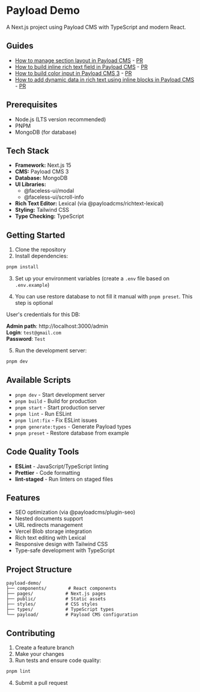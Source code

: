 # Payload Demo

A Next.js project using Payload CMS with TypeScript and modern React.

## Guides

- [How to manage section layout in Payload CMS](https://oleksii-s.dev/blog/how-to-manage-section-layout-in-payload-cms) - [PR](https://github.com/oleksii-st/payload-demo/pull/31)
- [How to build inline rich text field in Payload CMS](https://oleksii-s.dev/blog/how-to-build-inline-rich-text-field-in-payload-cms) - [PR](https://github.com/oleksii-st/payload-demo/pull/49)
- [How to build color input in Payload CMS 3](https://oleksii-s.dev/blog/how-to-build-color-input-in-payload-cms-3) - [PR](https://github.com/oleksii-st/payload-demo/pull/67)
- [How to add dynamic data in rich text using inline blocks in Payload CMS](https://oleksii-s.dev/blog/how-to-add-dynamic-data-in-rich-text-using-inline-blocks-in-payload-cms) - [PR](https://github.com/oleksii-st/payload-demo/pull/78)

## Prerequisites

- Node.js (LTS version recommended)
- PNPM
- MongoDB (for database)

## Tech Stack

- **Framework:** Next.js 15
- **CMS:** Payload CMS 3
- **Database:** MongoDB
- **UI Libraries:**
  - @faceless-ui/modal
  - @faceless-ui/scroll-info
- **Rich Text Editor:** Lexical (via @payloadcms/richtext-lexical)
- **Styling:** Tailwind CSS
- **Type Checking:** TypeScript

## Getting Started

1. Clone the repository
2. Install dependencies:

```bash
pnpm install
```

3. Set up your environment variables (create a `.env` file based on `.env.example`)

4. You can use restore database to not fill it manual with `pnpm preset`. This step is optional

User's credentials for this DB:

**Admin path**: http://localhost:3000/admin <br/>
**Login**: `test@gmail.com` <br/>
**Password**: `Test` <br/>

5. Run the development server:

```bash
pnpm dev
```

## Available Scripts

- `pnpm dev` - Start development server
- `pnpm build` - Build for production
- `pnpm start` - Start production server
- `pnpm lint` - Run ESLint
- `pnpm lint:fix` - Fix ESLint issues
- `pnpm generate:types` - Generate Payload types
- `pnpm preset` - Restore database from example

## Code Quality Tools

- **ESLint** - JavaScript/TypeScript linting
- **Prettier** - Code formatting
- **lint-staged** - Run linters on staged files

## Features

- SEO optimization (via @payloadcms/plugin-seo)
- Nested documents support
- URL redirects management
- Vercel Blob storage integration
- Rich text editing with Lexical
- Responsive design with Tailwind CSS
- Type-safe development with TypeScript

## Project Structure

```
payload-demo/
├── components/        # React components
├── pages/            # Next.js pages
├── public/           # Static assets
├── styles/           # CSS styles
├── types/            # TypeScript types
└── payload/          # Payload CMS configuration
```

## Contributing

1. Create a feature branch
2. Make your changes
3. Run tests and ensure code quality:

```bash
pnpm lint
```

4. Submit a pull request
